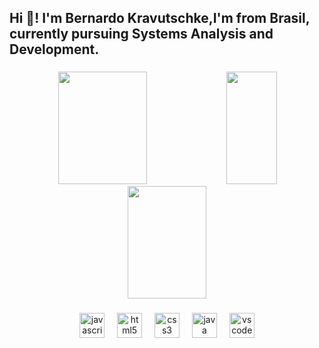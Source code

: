<h2 align="left">Hi 👋! I'm Bernardo Kravutschke,I'm from Brasil, currently pursuing Systems Analysis and Development.</h2>

###

<div align="center">
  <img width="53%" height="180em" src="https://github-readme-stats.vercel.app/api?username=Berkra07&theme=graywhite&show_icons=true&hide_border=true&count_private=true"/>
 <img width="40%" height="180em" src="https://github-readme-stats.vercel.app/api/top-langs/?username=Berkra07&theme=graywhite&show_icons=true&hide_border=true&layout=compact"/>
</div>

<div align="center">
 <img width="50%" height="180em" src="https://github-readme-streak-stats.herokuapp.com/?user=Berkra07&theme=graywhite&hide_border=true"/>
</div>

###

<div align="center">
  <img src="https://cdn.jsdelivr.net/gh/devicons/devicon/icons/javascript/javascript-original.svg" height="40" alt="javascript logo"  />
  <img width="12" />
  <img src="https://cdn.jsdelivr.net/gh/devicons/devicon/icons/html5/html5-original.svg" height="40" alt="html5 logo"  />
  <img width="12" />
  <img src="https://cdn.jsdelivr.net/gh/devicons/devicon/icons/css3/css3-original.svg" height="40" alt="css3 logo"  />
  <img width="12" />
  <img src="https://cdn.jsdelivr.net/gh/devicons/devicon/icons/java/java-original.svg" height="40" alt="java logo"  />
  <img width="12" />
  <img src="https://cdn.jsdelivr.net/gh/devicons/devicon/icons/vscode/vscode-original.svg" height="40" alt="vscode logo"  />
</div>

